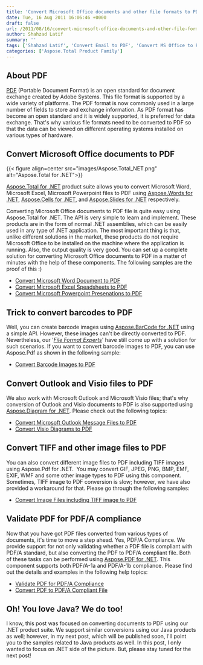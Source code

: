 ```yaml
---
title: 'Convert Microsoft Office documents and other file formats to PDF and then validate for PDF-A compliance'
date: Tue, 16 Aug 2011 16:06:46 +0000
draft: false
url: /2011/08/16/convert-microsoft-office-documents-and-other-file-formats-to-pdf-and-then-validate-for-pdf-a-compliance/
author: Shahzad Latif
summary: ''
tags: ['Shahzad Latif', 'Convert Email to PDF', 'Convert MS Office to PDF', 'Convert Tiff to PDF', 'convert Visio diagrams to PDF']
categories: ['Aspose.Total Product Family']
---
```


## About PDF

[PDF][1] (Portable Document Format) is an open standard for document exchange created by Adobe Systems. This file format is supported by a wide variety of platforms. The PDF format is now commonly used in a large number of fields to store and exchange information. As PDF format has become an open standard and it is widely supported, it is preferred for data exchange. That's why various file formats need to be converted to PDF so that the data can be viewed on different operating systems installed on various types of hardware.

## Convert Microsoft Office documents to PDF



{{< figure align=center src="images/Aspose.Total_NET.png" alt="Aspose.Total for .NET">}}


[Aspose.Total for .NET][2] product suite allows you to convert Microsoft Word, Microsoft Excel, Microsoft Powerpoint files to PDF using [Aspose.Words for .NET][3], [Aspose.Cells for .NET][4], and [Aspose.Slides for .NET][5] respectively.

Converting Microsoft Office documents to PDF file is quite easy using Aspose.Total for .NET. The API is very simple to learn and implement. These products are in the form of normal .NET assemblies, which can be easily used in any type of .NET application. The most important thing is that, unlike different solutions in the market, these products do not require Microsoft Office to be installed on the machine where the application is running. Also, the output quality is very good. You can set up a complete solution for converting Microsoft Office documents to PDF in a matter of minutes with the help of these components. The following samples are the proof of this :)

*   [Convert Microsoft Word Document to PDF][6]
*   [Convert Microsoft Excel Speadsheets to PDF][7]
*   [Convert Microsoft Powerpoint Presenations to PDF][8]

## Trick to convert barcodes to PDF

Well, you can create barcode images using [Aspose.BarCode for .NET][9] using a simple API. However, these images can't be directly converted to PDF. Nevertheless, our '[_File Format Experts_][10]' have still come up with a solution for such scenarios. If you want to convert barcode images to PDF, you can use Aspose.Pdf as shown in the following sample:

*   [Convert Barcode Images to PDF][11]

## Convert Outlook and Visio files to PDF

We also work with Microsoft Outlook and Microsoft Visio files; that's why conversion of Outlook and Visio documents to PDF is also supported using [Aspose.Diagram for .NET][12]. Please check out the following topics:

*   [Convert Microsoft Outlook Message Files to PDF][13]
*   [Convert Visio Diagrams to PDF][14]

## Convert TIFF and other image files to PDF

You can also convert different image files to PDF including TIFF images using Aspose.Pdf for .NET.  You may convert GIF, JPEG, PNG, BMP, EMF, EXIF, WMF and some other image types to PDF using this component. Sometimes, TIFF image to PDF conversion is slow; however, we have also provided a workaround for that. Please go through the following samples:

*   [Convert Image Files including TIFF image to PDF][15]

## Validate PDF for PDF/A compliance

Now that you have got PDF files converted from various types of documents, it's time to move a step ahead. Yes, PDF/A Compliance. We provide support for not only validating whether a PDF file is compliant with PDF/A standard, but also converting the PDF to PDF/A compliant file. Both of these tasks can be performed using [Aspose.PDF for .NET][16]. This component supports both PDF/A-1a and PDF/A-1b compliance. Please find out the details and examples in the following help topics:

*   [Validate PDF for PDF/A Compliance][17]
*   [Convert PDF to PDF/A Compliant File][18]

## Oh! You love Java? We do too!

I know, this post was focused on converting documents to PDF using our .NET product suite. We support similar conversions using our Java products as well; however, in my next post, which will be published soon, I'll point you to the samples related to Java products as well. In this post, I only wanted to focus on .NET side of the picture. But, please stay tuned for the next post!




[1]: http://en.wikipedia.org/wiki/Portable_Document_Format
[2]: https://products.aspose.com/total/net
[3]: https://products.aspose.com/words/net
[4]: https://products.aspose.com/cells/net
[5]: https://products.aspose.com/slides
[6]: https://blog.aspose.com/2020/01/02/convert-word-doc-docx-to-pdf-in-csharp-net-core/
[7]: https://blog.aspose.com/2019/11/29/convert-xls-and-xlsx-to-pdf-in-c/
[8]: https://docs.aspose.com/display/slidesnet/Converting+Presentation+to+PDF
[9]: https://products.aspose.com/barcode
[10]: http://www.aspose.com/
[11]: https://docs.aspose.com/display/barcodenet/How+to+Integrate+Aspose.BarCode+for+.NET+with+Aspose.Pdf
[12]: https://products.aspose.com/diagram
[13]: https://docs.aspose.com/display/diagramnet/How+to+Convert+a+Visio+Diagram
[14]: https://docs.aspose.com/display/emailnet/Saving+an+Email+as+PDF
[15]: https://docs.aspose.com/display/pdfnet/Convert+a+File+to+PDF+Format
[16]: https://products.aspose.com/pdf/net
[17]: https://docs.aspose.com/display/pdfnet/Create+Tagged+PDF+Documents#CreateTaggedPDFDocuments-ValidateTaggedPDF
[18]: https://docs.aspose.com/display/pdfnet/Convert+PDF+file+to+other+Formats#ConvertPDFfiletootherFormats-ConvertPDFFiletoPDF-A




